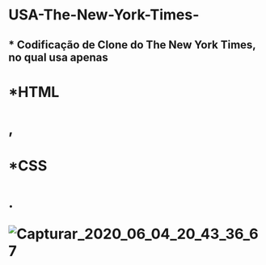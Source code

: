 # USA-The-New-York-Times-
## * Codificação de Clone do The New York Times, no qual usa apenas 
<h1>*HTML<h1/>,
  <h1>*CSS<h1/>.

![Capturar_2020_06_04_20_43_36_67](https://user-images.githubusercontent.com/60757768/83821231-70784900-a6a4-11ea-9274-780659522580.png)

